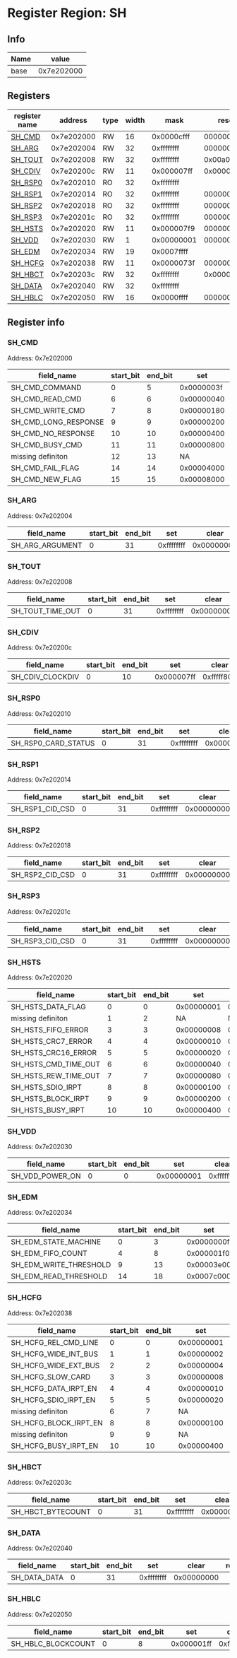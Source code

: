 # Register Region: SH


## Info
| Name | value |
| --- | --- |
| base | 0x7e202000 |

## Registers

| register name | address | type | width | mask | reset |
| --- | --- | --- | --- | --- | --- |
| [SH_CMD](#sh_cmd) | 0x7e202000 | RW | 16 | 0x0000cfff | 0000000000 |
| [SH_ARG](#sh_arg) | 0x7e202004 | RW | 32 | 0xffffffff | 0000000000 |
| [SH_TOUT](#sh_tout) | 0x7e202008 | RW | 32 | 0xffffffff | 0x00a00000 |
| [SH_CDIV](#sh_cdiv) | 0x7e20200c | RW | 11 | 0x000007ff | 0x000001fb |
| [SH_RSP0](#sh_rsp0) | 0x7e202010 | RO | 32 | 0xffffffff |  |
| [SH_RSP1](#sh_rsp1) | 0x7e202014 | RO | 32 | 0xffffffff | 0000000000 |
| [SH_RSP2](#sh_rsp2) | 0x7e202018 | RO | 32 | 0xffffffff | 0000000000 |
| [SH_RSP3](#sh_rsp3) | 0x7e20201c | RO | 32 | 0xffffffff | 0000000000 |
| [SH_HSTS](#sh_hsts) | 0x7e202020 | RW | 11 | 0x000007f9 | 0000000000 |
| [SH_VDD](#sh_vdd) | 0x7e202030 | RW | 1 | 0x00000001 | 0000000000 |
| [SH_EDM](#sh_edm) | 0x7e202034 | RW | 19 | 0x0007ffff |  |
| [SH_HCFG](#sh_hcfg) | 0x7e202038 | RW | 11 | 0x0000073f | 0000000000 |
| [SH_HBCT](#sh_hbct) | 0x7e20203c | RW | 32 | 0xffffffff | 0x00000400 |
| [SH_DATA](#sh_data) | 0x7e202040 | RW | 32 | 0xffffffff |  |
| [SH_HBLC](#sh_hblc) | 0x7e202050 | RW | 16 | 0x0000ffff | 0000000000 |

## Register info


### SH_CMD
 Address: 0x7e202000

| field_name | start_bit | end_bit | set | clear | reset |
| --- | --- | --- | --- | --- | --- |
| SH_CMD_COMMAND | 0 | 5 | 0x0000003f | 0xffffffc0 | 0x0 |
| SH_CMD_READ_CMD | 6 | 6 | 0x00000040 | 0xffffffbf | 0x0 |
| SH_CMD_WRITE_CMD | 7 | 8 | 0x00000180 | 0xfffffe7f | 0x0 |
| SH_CMD_LONG_RESPONSE | 9 | 9 | 0x00000200 | 0xfffffdff | 0x0 |
| SH_CMD_NO_RESPONSE | 10 | 10 | 0x00000400 | 0xfffffbff | 0x0 |
| SH_CMD_BUSY_CMD | 11 | 11 | 0x00000800 | 0xfffff7ff | 0x0 |
| missing definiton | 12 | 13 | NA | NA | NA |
| SH_CMD_FAIL_FLAG | 14 | 14 | 0x00004000 | 0xffffbfff | 0x0 |
| SH_CMD_NEW_FLAG | 15 | 15 | 0x00008000 | 0xffff7fff | 0x0 |

### SH_ARG
 Address: 0x7e202004

| field_name | start_bit | end_bit | set | clear | reset |
| --- | --- | --- | --- | --- | --- |
| SH_ARG_ARGUMENT | 0 | 31 | 0xffffffff | 0x00000000 | 0x0 |

### SH_TOUT
 Address: 0x7e202008

| field_name | start_bit | end_bit | set | clear | reset |
| --- | --- | --- | --- | --- | --- |
| SH_TOUT_TIME_OUT | 0 | 31 | 0xffffffff | 0x00000000 | 0xa00000 |

### SH_CDIV
 Address: 0x7e20200c

| field_name | start_bit | end_bit | set | clear | reset |
| --- | --- | --- | --- | --- | --- |
| SH_CDIV_CLOCKDIV | 0 | 10 | 0x000007ff | 0xfffff800 | 0x1fb |

### SH_RSP0
 Address: 0x7e202010

| field_name | start_bit | end_bit | set | clear | reset |
| --- | --- | --- | --- | --- | --- |
| SH_RSP0_CARD_STATUS | 0 | 31 | 0xffffffff | 0x00000000 |  |

### SH_RSP1
 Address: 0x7e202014

| field_name | start_bit | end_bit | set | clear | reset |
| --- | --- | --- | --- | --- | --- |
| SH_RSP1_CID_CSD | 0 | 31 | 0xffffffff | 0x00000000 | 0x0 |

### SH_RSP2
 Address: 0x7e202018

| field_name | start_bit | end_bit | set | clear | reset |
| --- | --- | --- | --- | --- | --- |
| SH_RSP2_CID_CSD | 0 | 31 | 0xffffffff | 0x00000000 | 0x0 |

### SH_RSP3
 Address: 0x7e20201c

| field_name | start_bit | end_bit | set | clear | reset |
| --- | --- | --- | --- | --- | --- |
| SH_RSP3_CID_CSD | 0 | 31 | 0xffffffff | 0x00000000 | 0x0 |

### SH_HSTS
 Address: 0x7e202020

| field_name | start_bit | end_bit | set | clear | reset |
| --- | --- | --- | --- | --- | --- |
| SH_HSTS_DATA_FLAG | 0 | 0 | 0x00000001 | 0xfffffffe | 0x0 |
| missing definiton | 1 | 2 | NA | NA | NA |
| SH_HSTS_FIFO_ERROR | 3 | 3 | 0x00000008 | 0xfffffff7 | 0x0 |
| SH_HSTS_CRC7_ERROR | 4 | 4 | 0x00000010 | 0xffffffef | 0x0 |
| SH_HSTS_CRC16_ERROR | 5 | 5 | 0x00000020 | 0xffffffdf | 0x0 |
| SH_HSTS_CMD_TIME_OUT | 6 | 6 | 0x00000040 | 0xffffffbf | 0x0 |
| SH_HSTS_REW_TIME_OUT | 7 | 7 | 0x00000080 | 0xffffff7f | 0x0 |
| SH_HSTS_SDIO_IRPT | 8 | 8 | 0x00000100 | 0xfffffeff | 0x0 |
| SH_HSTS_BLOCK_IRPT | 9 | 9 | 0x00000200 | 0xfffffdff | 0x0 |
| SH_HSTS_BUSY_IRPT | 10 | 10 | 0x00000400 | 0xfffffbff | 0x0 |

### SH_VDD
 Address: 0x7e202030

| field_name | start_bit | end_bit | set | clear | reset |
| --- | --- | --- | --- | --- | --- |
| SH_VDD_POWER_ON | 0 | 0 | 0x00000001 | 0xfffffffe | 0x0 |

### SH_EDM
 Address: 0x7e202034

| field_name | start_bit | end_bit | set | clear | reset |
| --- | --- | --- | --- | --- | --- |
| SH_EDM_STATE_MACHINE | 0 | 3 | 0x0000000f | 0xfffffff0 |  |
| SH_EDM_FIFO_COUNT | 4 | 8 | 0x000001f0 | 0xfffffe0f |  |
| SH_EDM_WRITE_THRESHOLD | 9 | 13 | 0x00003e00 | 0xffffc1ff |  |
| SH_EDM_READ_THRESHOLD | 14 | 18 | 0x0007c000 | 0xfff83fff |  |

### SH_HCFG
 Address: 0x7e202038

| field_name | start_bit | end_bit | set | clear | reset |
| --- | --- | --- | --- | --- | --- |
| SH_HCFG_REL_CMD_LINE | 0 | 0 | 0x00000001 | 0xfffffffe | 0x0 |
| SH_HCFG_WIDE_INT_BUS | 1 | 1 | 0x00000002 | 0xfffffffd | 0x0 |
| SH_HCFG_WIDE_EXT_BUS | 2 | 2 | 0x00000004 | 0xfffffffb | 0x0 |
| SH_HCFG_SLOW_CARD | 3 | 3 | 0x00000008 | 0xfffffff7 | 0x0 |
| SH_HCFG_DATA_IRPT_EN | 4 | 4 | 0x00000010 | 0xffffffef | 0x0 |
| SH_HCFG_SDIO_IRPT_EN | 5 | 5 | 0x00000020 | 0xffffffdf | 0x0 |
| missing definiton | 6 | 7 | NA | NA | NA |
| SH_HCFG_BLOCK_IRPT_EN | 8 | 8 | 0x00000100 | 0xfffffeff | 0x0 |
| missing definiton | 9 | 9 | NA | NA | NA |
| SH_HCFG_BUSY_IRPT_EN | 10 | 10 | 0x00000400 | 0xfffffbff | 0x0 |

### SH_HBCT
 Address: 0x7e20203c

| field_name | start_bit | end_bit | set | clear | reset |
| --- | --- | --- | --- | --- | --- |
| SH_HBCT_BYTECOUNT | 0 | 31 | 0xffffffff | 0x00000000 | 0x400 |

### SH_DATA
 Address: 0x7e202040

| field_name | start_bit | end_bit | set | clear | reset |
| --- | --- | --- | --- | --- | --- |
| SH_DATA_DATA | 0 | 31 | 0xffffffff | 0x00000000 |  |

### SH_HBLC
 Address: 0x7e202050

| field_name | start_bit | end_bit | set | clear | reset |
| --- | --- | --- | --- | --- | --- |
| SH_HBLC_BLOCKCOUNT | 0 | 8 | 0x000001ff | 0xfffffe00 | 0x0 |
